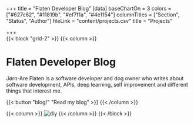 +++
title = "Flaten Developer Blog"
[data]
baseChartOn = 3
colors = ["#627c62", "#11819b", "#ef7f1a", "#4e1154"]
columnTitles = ["Section", "Status", "Author"]
fileLink = "content/projects.csv"
title = "Projects"

+++
<br>
{{< block "grid-2" >}}
{{< column >}}

# Flaten Developer Blog

Jørn-Are Flaten is a software developer and dog owner who writes about software development, APIs, deep learning, self improvement and different things that interest me. 

<!-- {{< tip "warning" >}}
Feel free to open a [PR](https://github.com/onweru/compose/pulls), raise an [issue](https://github.com/onweru/compose/issues/new/choose "Open a Github Issue")(s) or request new feature(s). {{< /tip >}}

{{< tip >}}
You can generate diagrams, flowcharts, and piecharts from text in a similar manner as markdown using [mermaid](./docs/compose/mermaid/).

Or, [generate graphs, charts](docs/compose/graphs-charts-tables/#show-a-pie-doughnut--bar-chart-at-once) and tables from a csv, ~~or a json~~ file.
{{< /tip >}} -->

{{< button "blog/" "Read my blog" >}}
{{< /column >}}

{{< column >}}
![diy](/images/dino2.png)
{{< /column >}}
{{< /block >}}